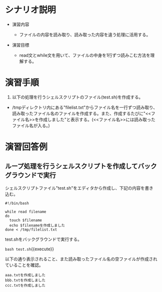 # シナリオ説明
- 演習内容
  - ファイルの内容を読み取り、読み取った内容を違う処理に活用する。

- 演習目標
  - read文とwhile文を用いて、ファイルの中身を1行ずつ読みこむ方法を理解する。

# 演習手順

1) 以下の処理を行うシェルスクリプトのファイル(test.sh)を作成する。  
  - /tmpディレクトリ内にある"filelist.txt"からファイル名を一行ずつ読み取り、読み取ったファイル名のファイルを作成する。また、作成するたびに"<<ファイル名>>を作成しました"と表示する。(<<ファイル名>>には読み取ったファイル名が入る。)

# 演習回答例  
## ループ処理を行うシェルスクリプトを作成してバックグラウンドで実行  
シェルスクリプトファイル"test.sh"をエディタから作成し、下記の内容を書き込む。  

```
#!/bin/bash

while read filename
do
  touch $filename 
  echo $filenameを作成しました
done < /tmp/filelist.txt

```

test.shをバックグラウンドで実行する。  

`bash test.sh`{{execute}}

以下の通り表示されること、また読み取ったファイル名の空ファイルが作成されていることを確認。

```
aaa.txtを作成しました
bbb.txtを作成しました
ccc.txtを作成しました
```
